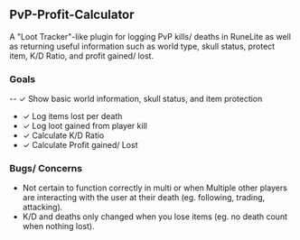 ## PvP-Profit-Calculator
A "Loot Tracker"-like plugin for logging PvP kills/ deaths in RuneLite as well as returning useful information
such as world type, skull status, protect item, K/D Ratio, and profit gained/ lost.

### Goals
-- ✓ Show basic world information, skull status, and item protection
- ✓ Log items lost per death
- ✓ Log loot gained from player kill
- ✓ Calculate K/D Ratio
- ✓ Calculate Profit gained/ Lost

### Bugs/ Concerns
- Not certain to function correctly in multi or when Multiple other players are interacting with the user at their death (eg. following, trading, attacking).
- K/D and deaths only changed when you lose items (eg. no death count when nothing lost).